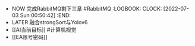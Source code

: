 - NOW 完成RabbitMQ剩下三章 #RabbitMQ
  :LOGBOOK:
  CLOCK: [2022-07-03 Sun 00:50:42]
  :END:
- LATER 融合strongSort与Yolov6
- [[AI当前目标]] #计算机视觉
- [[EA账号密码]]